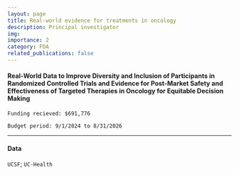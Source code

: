 ```yaml
---
layout: page
title: Real-world evidence for treatments in oncology 
description: Principal investigator
img:
importance: 2
category: FDA
related_publications: false
---
```


#### Real-World Data to Improve Diversity and Inclusion of Participants in Randomized Controlled Trials and Evidence for Post-Market Safety and Effectiveness of Targeted Therapies in Oncology for Equitable Decision Making

`Funding recieved: $691,776`

`Budget period: 9/1/2024 to 8/31/2026`

---


#### Data

`UCSF`; `UC-Health`
